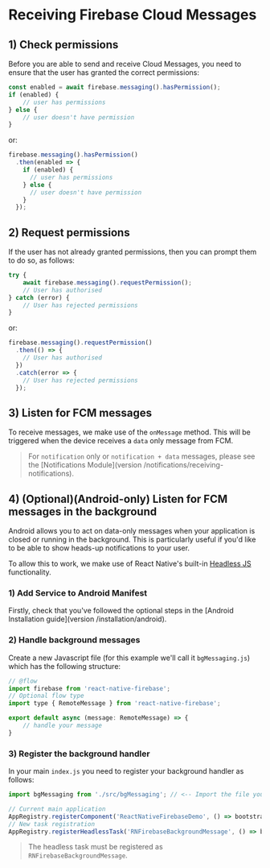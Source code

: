 # Receiving Firebase Cloud Messages

## 1) Check permissions

Before you are able to send and receive Cloud Messages, you need to ensure that the user has granted the correct permissions:

```js
const enabled = await firebase.messaging().hasPermission();
if (enabled) {
    // user has permissions
} else {
    // user doesn't have permission
}
```

or:

```js
firebase.messaging().hasPermission()
  .then(enabled => {
    if (enabled) {
      // user has permissions
    } else {
      // user doesn't have permission
    } 
  });
```

## 2) Request permissions

If the user has not already granted permissions, then you can prompt them to do so, as follows:

```js
try {
    await firebase.messaging().requestPermission();
    // User has authorised
} catch (error) {
    // User has rejected permissions
}
```

or:

```js
firebase.messaging().requestPermission()
  .then(() => {
    // User has authorised  
  })
  .catch(error => {
    // User has rejected permissions  
  });
```

## 3) Listen for FCM messages

To receive messages, we make use of the `onMessage` method.  This will be triggered when the device receives a `data` only message from FCM. 

> For `notification` only or `notification + data` messages, please see the [Notifications Module](version /notifications/receiving-notifications).

## 4) (Optional)(Android-only) Listen for FCM messages in the background

Android allows you to act on data-only messages when your application is closed or running in the background.  This is particularly useful if you'd like to be able to show heads-up notifications to your user.

To allow this to work, we make use of React Native's built-in [Headless JS](https://facebook.github.io/react-native/docs/headless-js-android.html) functionality.

### 1) Add Service to Android Manifest

Firstly, check that you've followed the optional steps in the [Android Installation guide](version /installation/android).

### 2) Handle background messages

Create a new Javascript file (for this example we'll call it `bgMessaging.js`) which has the following structure:

```js
// @flow
import firebase from 'react-native-firebase';
// Optional flow type
import type { RemoteMessage } from 'react-native-firebase';

export default async (message: RemoteMessage) => {
    // handle your message
}
```

### 3) Register the background handler

In your main `index.js` you need to register your background handler as follows:

```js
import bgMessaging from './src/bgMessaging'; // <-- Import the file you created in (2)

// Current main application
AppRegistry.registerComponent('ReactNativeFirebaseDemo', () => bootstrap);
// New task registration
AppRegistry.registerHeadlessTask('RNFirebaseBackgroundMessage', () => bgMessaging); // <-- Add this line
```

> The headless task must be registered as `RNFirebaseBackgroundMessage`.